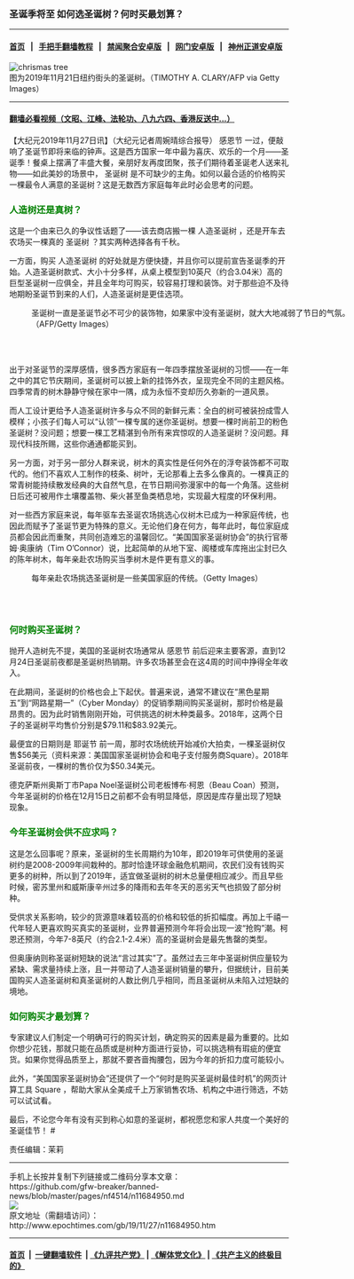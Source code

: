 ### 圣诞季将至 如何选圣诞树？何时买最划算？
------------------------

#### [首页](https://github.com/gfw-breaker/banned-news/blob/master/README.md) &nbsp;&nbsp;|&nbsp;&nbsp; [手把手翻墙教程](https://github.com/gfw-breaker/guides/wiki) &nbsp;&nbsp;|&nbsp;&nbsp; [禁闻聚合安卓版](https://github.com/gfw-breaker/bn-android) &nbsp;&nbsp;|&nbsp;&nbsp; [网门安卓版](https://github.com/oGate2/oGate) &nbsp;&nbsp;|&nbsp;&nbsp; [神州正道安卓版](https://github.com/SzzdOgate/update) 



<div><img alt="chrismas tree" class="aligncenter wp-post-image" src="http://i.epochtimes.com/assets/uploads/2019/11/20191127_shouhuihsu_chrismas-tree_GettyImages-1183807388_01-600x400.jpg"/>
<div class="red16 caption">
 图为2019年11月21日纽约街头的圣诞树。（TIMOTHY A. CLARY/AFP via Getty Images）
</div>
</div><hr/>

#### [翻墙必看视频（文昭、江峰、法轮功、八九六四、香港反送中...）](https://github.com/gfw-breaker/banned-news/blob/master/pages/links.md)

<div><p>
 【大纪元2019年11月27日讯】（大纪元记者周婉晴综合报导）
 <ok href="http://www.epochtimes.com/gb/tag/%E6%84%9F%E6%81%A9%E8%8A%82.html">
  感恩节
 </ok>
 一过，便敲响了圣诞节即将来临的钟声。这是西方国家一年中最为喜庆、欢乐的一个月——圣诞季！餐桌上摆满了丰盛大餐，亲朋好友再度团聚，孩子们期待着圣诞老人送来礼物——如此美妙的场景中，
 <ok href="http://www.epochtimes.com/gb/tag/%E5%9C%A3%E8%AF%9E%E6%A0%91.html">
  圣诞树
 </ok>
 是不可缺少的主角。如何以最合适的价格购买一棵最令人满意的圣诞树？这是无数西方家庭每年此时必会思考的问题。
</p>
<h3>
 <span style="color: #008000;">
  人造树还是真树？
 </span>
</h3>
<p>
 这是一个由来已久的争议性话题了——该去商店搬一棵
 <ok href="http://www.epochtimes.com/gb/tag/%E4%BA%BA%E9%80%A0%E5%9C%A3%E8%AF%9E%E6%A0%91.html">
  人造圣诞树
 </ok>
 ，还是开车去农场买一棵真的
 <ok href="http://www.epochtimes.com/gb/tag/%E5%9C%A3%E8%AF%9E%E6%A0%91.html">
  圣诞树
 </ok>
 ？其实两种选择各有千秋。
</p>
<p>
 一方面，购买
 <ok href="http://www.epochtimes.com/gb/tag/%E4%BA%BA%E9%80%A0%E5%9C%A3%E8%AF%9E%E6%A0%91.html">
  人造圣诞树
 </ok>
 的好处就是方便快捷，并且你可以提前宣告圣诞季的开始。人造圣诞树款式、大小十分多样，从桌上模型到10英尺（约合3.04米）高的巨型圣诞树一应俱全，并且全年均可购买，较容易打理和装饰。对于那些迫不及待地期盼圣诞节到来的人们，人造圣诞树是更佳选项。
</p>
<figure class="wp-caption aligncenter" id="attachment_7034483" style="width: 594px">
 <ok href="http://i.epochtimes.com/assets/uploads/2005/12/512230327281528.jpg">
  <img alt="" class="wp-image-7034483 size-full" src="http://i.epochtimes.com/assets/uploads/2005/12/512230327281528.jpg"/>
 </ok>
 <br/><figcaption class="wp-caption-text">
  圣诞树一直是圣诞节必不可少的装饰物，如果家中没有圣诞树，就大大地减弱了节日的气氛。（AFP/Getty Images）
 </figcaption><br/>
</figure><br/>
<p>
 出于对圣诞节的深厚感情，很多西方家庭有一年四季摆放圣诞树的习惯——在一年之中的其它节庆期间，圣诞树可以披上新的挂饰外衣，呈现完全不同的主题风格。四季常青的树木静静守候在家中一隅，成为永恒不变却历久弥新的一道风景。
</p>
<p>
 而人工设计更给予人造圣诞树许多与众不同的新鲜元素：全白的树可被装扮成雪人模样；小孩子们每人可以“认领”一棵专属的迷你圣诞树。想要一棵时尚前卫的粉色圣诞树？没问题；想要一棵工艺精湛到令所有来宾惊叹的人造圣诞树？没问题。拜现代科技所赐，这些你通通都能买到。
</p>
<p>
 另一方面，对于另一部分人群来说，树木的真实性是任何外在的浮夸装饰都不可取代的。他们不喜欢人工制作的枝条、树叶，无论那看上去多么像真的。一棵真正的常青树能持续散发经典的大自然气息，在节日期间弥漫家中的每一个角落。这些树日后还可被用作土壤覆盖物、柴火甚至鱼类栖息地，实现最大程度的环保利用。
</p>
<p>
 对一些西方家庭来说，每年驱车去圣诞农场挑选心仪树木已成为一种家庭传统，也因此而赋予了圣诞节更为特殊的意义。无论他们身在何方，每年此时，每位家庭成员都会因此而重聚，共同创造难忘的温馨回忆。“美国国家圣诞树协会”的执行官蒂姆·奥康纳（Tim O’Connor）说，比起简单的从地下室、阁楼或车库拖出尘封已久的陈年树木，每年亲赴农场购买当季树木是件更有意义的事。
</p>
<figure class="wp-caption aligncenter" id="attachment_6871341" style="width: 600px">
 <ok href="http://i.epochtimes.com/assets/uploads/2009/12/912152214151012.jpg">
  <img alt="" class="wp-image-6871341 size-large" src="http://i.epochtimes.com/assets/uploads/2009/12/912152214151012-600x424.jpg"/>
 </ok>
 <br/><figcaption class="wp-caption-text">
  每年亲赴农场挑选圣诞树是一些美国家庭的传统。（Getty Images）
 </figcaption><br/>
</figure><br/>
<h3>
 <span style="color: #008000;">
  何时购买圣诞树？
 </span>
</h3>
<p>
 抛开人造树先不提，美国的圣诞树农场通常从
 <ok href="http://www.epochtimes.com/gb/tag/%E6%84%9F%E6%81%A9%E8%8A%82.html">
  感恩节
 </ok>
 前后迎来主要客源，直到12月24日圣诞前夜都是圣诞树热销期。许多农场甚至会在这4周的时间中挣得全年收入。
</p>
<p>
 在此期间，圣诞树的价格也会上下起伏。普遍来说，通常不建议在“黑色星期五”到“网路星期一”（Cyber Monday）的促销季期间购买圣诞树，那时价格是最昂贵的。因为此时销售刚刚开始，可供挑选的树木种类最多。2018年，这两个日子的圣诞树平均售价分别是$79.11和$83.92美元。
</p>
<p>
 最便宜的日期则是
 <ok href="http://www.epochtimes.com/gb/tag/%E8%80%B6%E8%AF%9E%E8%8A%82.html">
  耶诞节
 </ok>
 前一周，那时农场统统开始减价大拍卖，一棵圣诞树仅售$56美元（资料来源：美国国家圣诞树协会和电子支付服务商Square）。2018年圣诞前夜，一棵树的售价仅为$50.34美元。
</p>
<p>
 德克萨斯州奥斯丁市Papa Noel圣诞树公司老板博布·柯恩（Beau Coan）预测，今年圣诞树的价格在12月15日之前都不会有明显降低，原因是库存量出现了短缺现象。
</p>
<h3>
 <span style="color: #008000;">
  今年圣诞树会供不应求吗？
 </span>
</h3>
<p>
 这是怎么回事呢？原来，圣诞树的生长周期约为10年，即2019年可供使用的圣诞树约是2008-2009年间栽种的。那时恰逢环球金融危机期间，农民们没有钱购买更多的树种，所以到了2019年，适宜做圣诞树的树木总量便相应减少。而且早些时候，密苏里州和威斯康辛州过多的降雨和去年冬天的恶劣天气也损毁了部分树种。
</p>
<p>
 受供求关系影响，较少的货源意味着较高的价格和较低的折扣幅度。再加上千禧一代年轻人更喜欢购买真实的圣诞树，业界普遍预测今年将会出现一波“抢购”潮。柯恩还预测，今年7-8英尺（约合2.1-2.4米）高的圣诞树会是最先售罄的类型。
</p>
<p>
 但奥康纳则称圣诞树短缺的说法“言过其实”了。虽然过去三年中圣诞树供应量较为紧缺、需求量持续上涨，且一并带动了人造圣诞树销量的攀升，但据统计，目前美国购买人造圣诞树和真圣诞树的人数比例几乎相同，而且圣诞树从未陷入过短缺的境地。
</p>
<h3>
 <span style="color: #008000;">
  如何购买才最划算？
 </span>
</h3>
<p>
 专家建议人们制定一个明确可行的购买计划，确定购买的因素是最为重要的。比如你想少花钱，那就只能在品质或是树种方面进行妥协，可以挑选稍有瑕疵的便宜货。如果你觉得品质至上，那就不要吝啬掏腰包，因为今年的折扣力度可能较小。
</p>
<p>
 此外，“美国国家圣诞树协会”还提供了一个“何时是购买圣诞树最佳时机”的网页计算工具
 <ok href="https://squareup.com/us/en/townsquare/christmas-tree-calculator" rel="noopener noreferrer" target="_blank">
  Square
 </ok>
 ，帮助大家从全美成千上万家销售农场、机构之中进行筛选，不妨可以试试看。
</p>
<p>
 最后，不论您今年有没有买到称心如意的圣诞树，都祝愿您和家人共度一个美好的圣诞佳节！ #
</p>
<p>
 责任编辑：茉莉
</p>
</div>
<hr/>
手机上长按并复制下列链接或二维码分享本文章：<br/>
https://github.com/gfw-breaker/banned-news/blob/master/pages/nf4514/n11684950.md <br/>
<a href='https://github.com/gfw-breaker/banned-news/blob/master/pages/nf4514/n11684950.md'><img src='https://github.com/gfw-breaker/banned-news/blob/master/pages/nf4514/n11684950.md.png'/></a> <br/>
原文地址（需翻墙访问）：http://www.epochtimes.com/gb/19/11/27/n11684950.htm


------------------------
#### [首页](https://github.com/gfw-breaker/banned-news/blob/master/README.md) &nbsp;|&nbsp; [一键翻墙软件](https://github.com/gfw-breaker/nogfw/blob/master/README.md) &nbsp;| [《九评共产党》](https://github.com/gfw-breaker/9ping.md/blob/master/README.md#九评之一评共产党是什么) | [《解体党文化》](https://github.com/gfw-breaker/jtdwh.md/blob/master/README.md) | [《共产主义的终极目的》](https://github.com/gfw-breaker/gczydzjmd.md/blob/master/README.md)


<img src='http://gfw-breaker.win/banned-news/pages/nf4514/n11684950.md' width='0px' height='0px'/>